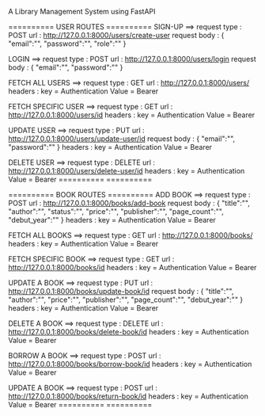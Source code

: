 A Library Management System using FastAPI

========== USER ROUTES ==========
SIGN-UP ==>
request type : POST
url : http://127.0.0.1:8000/users/create-user
request body :
{
    "email":"",
    "password":"",
    "role":""
}

LOGIN ==>
request type : POST
url : http://127.0.0.1:8000/users/login
request body :
{
    "email":"",
    "password":""
}

FETCH ALL USERS ==>
request type : GET
url : http://127.0.0.1:8000/users/
headers : 
    key = Authentication
    Value = Bearer <token>

FETCH SPECIFIC USER ==>
request type : GET
url : http://127.0.0.1:8000/users/id
headers : 
    key = Authentication
    Value = Bearer <token>

UPDATE USER ==>
request type : PUT
url : http://127.0.0.1:8000/users/update-user/id
request body :
{
    "email":"",
    "password":""
}
headers : 
    key = Authentication
    Value = Bearer <token>

DELETE USER ==>
request type : DELETE
url : http://127.0.0.1:8000/users/delete-user/id
headers : 
    key = Authentication
    Value = Bearer <token>
========== ==========

========== BOOK ROUTES ==========
ADD BOOK ==>
request type : POST
url : http://127.0.0.1:8000/books/add-book
request body :
{
    "title":"",
    "author":"",
    "status":"",
    "price":"",
    "publisher":"",
    "page_count":"",
    "debut_year":""
}
headers : 
    key = Authentication
    Value = Bearer <token>

FETCH ALL BOOKS ==>
request type : GET
url : http://127.0.0.1:8000/books/
headers : 
    key = Authentication
    Value = Bearer <token>

FETCH SPECIFIC BOOK ==>
request type : GET
url : http://127.0.0.1:8000/books/id
headers : 
    key = Authentication
    Value = Bearer <token>

UPDATE A BOOK ==>
request type : PUT
url : http://127.0.0.1:8000/books/update-book/id
request body :
{
    "title":"",
    "author":"",
    "price":"",
    "publisher":"",
    "page_count":"",
    "debut_year":""
}
headers : 
    key = Authentication
    Value = Bearer <token>

DELETE A BOOK ==>
request type : DELETE
url : http://127.0.0.1:8000/books/delete-book/id
headers : 
    key = Authentication
    Value = Bearer <token>

BORROW A BOOK ==>
request type : POST
url : http://127.0.0.1:8000/books/borrow-book/id
headers : 
    key = Authentication
    Value = Bearer <token>

UPDATE A BOOK ==>
request type : POST
url : http://127.0.0.1:8000/books/return-book/id
headers : 
    key = Authentication
    Value = Bearer <token>
========== ==========